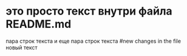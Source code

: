 # это просто текст внутри файла README.md
пара строк текста
и еще пара строк текста
#new changes in the file
новый текст